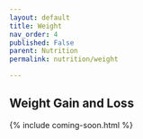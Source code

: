 ```yaml
---
layout: default
title: Weight
nav_order: 4
published: False
parent: Nutrition
permalink: nutrition/weight

---
```


## Weight Gain and Loss

{% include coming-soon.html %}

